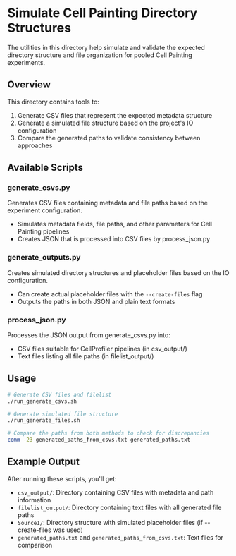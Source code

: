 # Simulate Cell Painting Directory Structures

The utilities in this directory help simulate and validate the expected directory structure and file organization for pooled Cell Painting experiments.

## Overview

This directory contains tools to:
1. Generate CSV files that represent the expected metadata structure
2. Generate a simulated file structure based on the project's IO configuration
3. Compare the generated paths to validate consistency between approaches

## Available Scripts

### generate_csvs.py
Generates CSV files containing metadata and file paths based on the experiment configuration.
- Simulates metadata fields, file paths, and other parameters for Cell Painting pipelines
- Creates JSON that is processed into CSV files by process_json.py

### generate_outputs.py
Creates simulated directory structures and placeholder files based on the IO configuration.
- Can create actual placeholder files with the `--create-files` flag
- Outputs the paths in both JSON and plain text formats

### process_json.py
Processes the JSON output from generate_csvs.py into:
- CSV files suitable for CellProfiler pipelines (in csv_output/)
- Text files listing all file paths (in filelist_output/)

## Usage

```bash
# Generate CSV files and filelist
./run_generate_csvs.sh

# Generate simulated file structure
./run_generate_files.sh

# Compare the paths from both methods to check for discrepancies
comm -23 generated_paths_from_csvs.txt generated_paths.txt
```

## Example Output

After running these scripts, you'll get:
- `csv_output/`: Directory containing CSV files with metadata and path information
- `filelist_output/`: Directory containing text files with all generated file paths
- `Source1/`: Directory structure with simulated placeholder files (if --create-files was used)
- `generated_paths.txt` and `generated_paths_from_csvs.txt`: Text files for comparison
